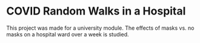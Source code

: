 # COVID Random Walks in a Hospital

This project was made for a university module. The effects of masks vs. no masks on a hospital ward over a week is studied.
